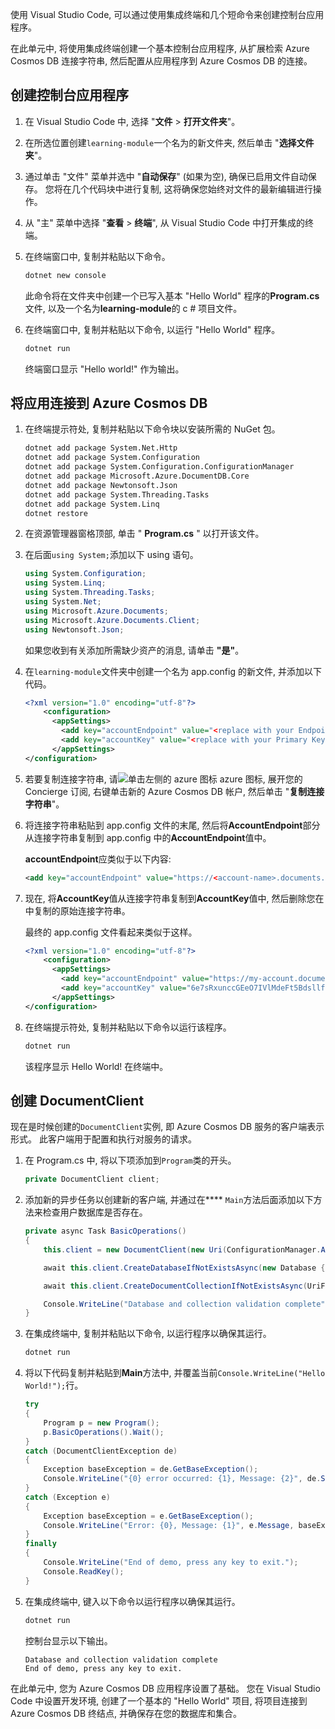 使用 Visual Studio Code, 可以通过使用集成终端和几个短命令来创建控制台应用程序。

在此单元中, 将使用集成终端创建一个基本控制台应用程序, 从扩展检索 Azure Cosmos DB 连接字符串, 然后配置从应用程序到 Azure Cosmos DB 的连接。

## <a name="create-a-console-app"></a>创建控制台应用程序

1. 在 Visual Studio Code 中, 选择 "**文件** > **打开文件夹**"。

1. 在所选位置创建`learning-module`一个名为的新文件夹, 然后单击 "**选择文件夹**"。

1. 通过单击 "文件" 菜单并选中 "**自动保存**" (如果为空), 确保已启用文件自动保存。 您将在几个代码块中进行复制, 这将确保您始终对文件的最新编辑进行操作。

1. 从 "主" 菜单中选择 "**查看** > **终端**", 从 Visual Studio Code 中打开集成的终端。

1. 在终端窗口中, 复制并粘贴以下命令。

    ```bash
    dotnet new console
    ```

    此命令将在文件夹中创建一个已写入基本 "Hello World" 程序的**Program.cs**文件, 以及一个名为**learning-module**的 c # 项目文件。

1. 在终端窗口中, 复制并粘贴以下命令, 以运行 "Hello World" 程序。

    ```bash
    dotnet run
    ```

    终端窗口显示 "Hello world!" 作为输出。

## <a name="connect-the-app-to-azure-cosmos-db"></a>将应用连接到 Azure Cosmos DB

1. 在终端提示符处, 复制并粘贴以下命令块以安装所需的 NuGet 包。

    ```bash
    dotnet add package System.Net.Http
    dotnet add package System.Configuration
    dotnet add package System.Configuration.ConfigurationManager
    dotnet add package Microsoft.Azure.DocumentDB.Core
    dotnet add package Newtonsoft.Json
    dotnet add package System.Threading.Tasks
    dotnet add package System.Linq
    dotnet restore
    ```

1. 在资源管理器窗格顶部, 单击 " **Program.cs** " 以打开该文件。

1. 在后面`using System;`添加以下 using 语句。

    ```csharp
    using System.Configuration;
    using System.Linq;
    using System.Threading.Tasks;
    using System.Net;
    using Microsoft.Azure.Documents;
    using Microsoft.Azure.Documents.Client;
    using Newtonsoft.Json;
    ```

    如果您收到有关添加所需缺少资产的消息, 请单击 **"是"**。

1. 在`learning-module`文件夹中创建一个名为 app.config 的新文件, 并添加以下代码。

    ```xml
    <?xml version="1.0" encoding="utf-8"?>
        <configuration>
          <appSettings>
            <add key="accountEndpoint" value="<replace with your Endpoint URL>" />
            <add key="accountKey" value="<replace with your Primary Key>" />
          </appSettings>
    </configuration>
    ```

1. 若要复制连接字符串, 请![单击左侧](../media/2-setup/visual-studio-code-explorer-icon.png)的 azure 图标 azure 图标, 展开您的 Concierge 订阅, 右键单击新的 Azure Cosmos DB 帐户, 然后单击 "**复制连接字符串**"。

1. 将连接字符串粘贴到 app.config 文件的末尾, 然后将**AccountEndpoint**部分从连接字符串复制到 app.config 中的**AccountEndpoint**值中。

    **accountEndpoint**应类似于以下内容:

    ```xml
    <add key="accountEndpoint" value="https://<account-name>.documents.azure.com:443/" />
    ```

1. 现在, 将**AccountKey**值从连接字符串复制到**AccountKey**值中, 然后删除您在中复制的原始连接字符串。

    最终的 app.config 文件看起来类似于这样。

    ```xml
    <?xml version="1.0" encoding="utf-8"?>
        <configuration>
          <appSettings>
            <add key="accountEndpoint" value="https://my-account.documents.azure.com:443/" />
            <add key="accountKey" value="6e7sRxunccGEeO7IVlMdeFt5BdsllfSGLYc28KyjzkESiCu7tfWbTaZXAErt2v88gOcMbOYgwp1q4NYDifD7ew==" />
          </appSettings>
    </configuration>
    ```

1. 在终端提示符处, 复制并粘贴以下命令以运行该程序。

    ```bash
    dotnet run
    ```

    该程序显示 Hello World! 在终端中。

## <a name="create-the-documentclient"></a>创建 DocumentClient

现在是时候创建的`DocumentClient`实例, 即 Azure Cosmos DB 服务的客户端表示形式。 此客户端用于配置和执行对服务的请求。

1. 在 Program.cs 中, 将以下项添加到`Program`类的开头。

    ```csharp
    private DocumentClient client;
    ```

1. 添加新的异步任务以创建新的客户端, 并通过在**** `Main`方法后面添加以下方法来检查用户数据库是否存在。

    ```csharp
    private async Task BasicOperations()
    {
        this.client = new DocumentClient(new Uri(ConfigurationManager.AppSettings["accountEndpoint"]), ConfigurationManager.AppSettings["accountKey"]);

        await this.client.CreateDatabaseIfNotExistsAsync(new Database { Id = "Users" });

        await this.client.CreateDocumentCollectionIfNotExistsAsync(UriFactory.CreateDatabaseUri("Users"), new DocumentCollection { Id = "WebCustomers" });

        Console.WriteLine("Database and collection validation complete");
    }
    ```

1. 在集成终端中, 复制并粘贴以下命令, 以运行程序以确保其运行。

    ```bash
    dotnet run
    ```

1. 将以下代码复制并粘贴到**Main**方法中, 并覆盖当前`Console.WriteLine("Hello World!");`行。

    ```csharp
    try
    {
        Program p = new Program();
        p.BasicOperations().Wait();
    }
    catch (DocumentClientException de)
    {
        Exception baseException = de.GetBaseException();
        Console.WriteLine("{0} error occurred: {1}, Message: {2}", de.StatusCode, de.Message, baseException.Message);
    }
    catch (Exception e)
    {
        Exception baseException = e.GetBaseException();
        Console.WriteLine("Error: {0}, Message: {1}", e.Message, baseException.Message);
    }
    finally
    {
        Console.WriteLine("End of demo, press any key to exit.");
        Console.ReadKey();
    }
    ```

1. 在集成终端中, 键入以下命令以运行程序以确保其运行。

    ```bash
    dotnet run
    ```

    控制台显示以下输出。

    ```output
    Database and collection validation complete
    End of demo, press any key to exit.
    ```

在此单元中, 您为 Azure Cosmos DB 应用程序设置了基础。 您在 Visual Studio Code 中设置开发环境, 创建了一个基本的 "Hello World" 项目, 将项目连接到 Azure Cosmos DB 终结点, 并确保存在您的数据库和集合。

